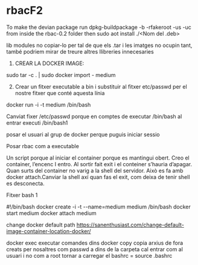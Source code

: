 # rbacF2
To make the devian package run 
dpkg-buildpackage -b -rfakeroot -us -uc
from inside the rbac-0.2 folder
then sudo aot install ./<Nom del .deb>

lib modules no copiar-lo per tal de que els .tar i les imatges no ocupin tant, també podriem mirar de treure altres llibreries innecesaries

1. CREAR LA DOCKER IMAGE: 

sudo tar -c . | sudo docker import - medium

2. Crear un fitxer executable a bin i substituir al fitxer etc/passwd per el nostre fitxer que conté aquesta línia

docker run -i -t medium /bin/bash

Canviat fixer /etc/passwd porque en comptes de executar /bin/bash al entrar executi /bin/bash1 

posar el usuari al grup de docker perque puguis iniciar sessio


Posar rbac com a executable



Un script porque al iniciar el container porque es mantingui obert. Creo el container, l’encenc I entro. Al sortir fait exit i el conteiner s’hauria d’apagar. Quan surts del container no varig a la shell del servidor. Això es fa amb docker attach.Canviar la shell axí quan fas el exit, com deixa de tenir shell es desconecta.


Fitxer bash 1

#!/bin/bash
docker create -i -t  --name=medium medium /bin/bash
docker start medium
docker attach medium


change docker default path https://sanenthusiast.com/change-default-image-container-location-docker/



docker exec executar comandes dins
docker copy copia arxius de fora creats per nosaltres com passwd a dins de la carpeta
cal entrar com al usuari i no com a root
tornar a carregar el bashrc = source .bashrc
